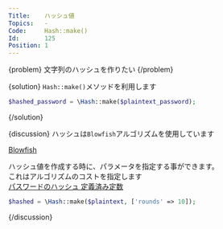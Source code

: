 ```yaml
---
Title:    ハッシュ値
Topics:   -
Code:     Hash::make()
Id:       125
Position: 1
---
```


{problem}
文字列のハッシュを作りたい
{/problem}

{solution}
`Hash::make()`メソッドを利用します

```php
$hashed_password = \Hash::make($plaintext_password);
```
{/solution}

{discussion}
ハッシュは`Blowfish`アルゴリズムを使用しています

[Blowfish](http://ja.wikipedia.org/wiki/Blowfish)  

ハッシュ値を作成する時に、パラメータを指定する事ができます。  
これはアルゴリズムのコストを指定します  
[パスワードのハッシュ 定義済み定数](http://php.net/manual/ja/password.constants.php)

```php
$hashed = \Hash::make($plaintext, ['rounds' => 10]);
```
{/discussion}
